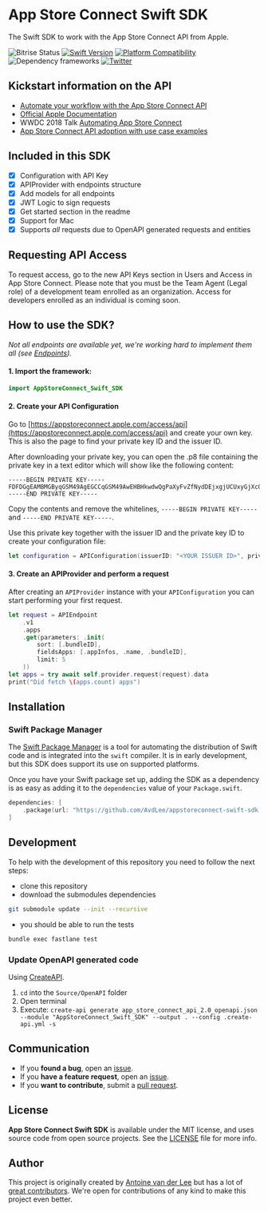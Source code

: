 # App Store Connect Swift SDK
The Swift SDK to work with the App Store Connect API from Apple.

![Bitrise Status](https://app.bitrise.io/app/af49e5de1f935d23.svg?token=3lWTmdlNhbHtdG9KsuR9gw) [![Swift Version](https://img.shields.io/endpoint?url=https%3A%2F%2Fswiftpackageindex.com%2Fapi%2Fpackages%2FAvdLee%2Fappstoreconnect-swift-sdk%2Fbadge%3Ftype%3Dswift-versions)](https://swiftpackageindex.com/AvdLee/appstoreconnect-swift-sdk) [![Platform Compatibility](https://img.shields.io/endpoint?url=https%3A%2F%2Fswiftpackageindex.com%2Fapi%2Fpackages%2FAvdLee%2Fappstoreconnect-swift-sdk%2Fbadge%3Ftype%3Dplatforms)](https://swiftpackageindex.com/AvdLee/appstoreconnect-swift-sdk) ![Dependency frameworks](https://img.shields.io/badge/Supports-_Swift_Package_Manager-F16D39.svg?style=flat) [![Twitter](https://img.shields.io/badge/twitter-@Twannl-blue.svg?style=flat)](https://twitter.com/twannl)

## Kickstart information on the API
- [Automate your workflow with the App Store Connect API](https://developer.apple.com/app-store-connect/api/)
- [Official Apple Documentation](https://developer.apple.com/documentation/appstoreconnectapi)
- WWDC 2018 Talk [Automating App Store Connect](https://developer.apple.com/videos/play/wwdc2018/303/)
- [App Store Connect API adoption with use case examples](https://www.avanderlee.com/general/app-store-connect-api-adoption/)

## Included in this SDK
- [x] Configuration with API Key
- [x] APIProvider with endpoints structure
- [x] Add models for all endpoints
- [x] JWT Logic to sign requests
- [x] Get started section in the readme
- [x] Support for Mac
- [x] Supports _all_ requests due to OpenAPI generated requests and entities

## Requesting API Access
To request access, go to the new API Keys section in Users and Access in App Store Connect. Please note that you must be the Team Agent (Legal role) of a development team enrolled as an organization. Access for developers enrolled as an individual is coming soon.

## How to use the SDK?
*Not all endpoints are available yet, we're working hard to implement them all (see [Endpoints](Sources/Endpoints)).*

#### 1. Import the framework:

```swift
import AppStoreConnect_Swift_SDK
```

#### 2. Create your API Configuration
Go to [https://appstoreconnect.apple.com/access/api](https://appstoreconnect.apple.com/access/api) and create your own key. This is also the page to find your private key ID and the issuer ID.

After downloading your private key, you can open the .p8 file containing the private key in a text editor which will show like the following content:

```
-----BEGIN PRIVATE KEY-----
FDFDGgEAMBMGByqGSM49AgEGCCqGSM49AwEHBHkwdwQgPaXyFvZfNydDEjxgjUCUxyGjXcQxiulEdGxoVbasV3GgCgYIKomokDj0DAQehRANCAAASffd/DU3TUWAoLmqE6hZL9A7i0DWpXtmIDCDiITRznC6K4/WjdIcuMcixy+m6O0IrffxJOablIX2VM8sHRpoiuy
-----END PRIVATE KEY-----
```

Copy the contents and remove the whitelines, `-----BEGIN PRIVATE KEY-----` and `-----END PRIVATE KEY-----`.

Use this private key together with the issuer ID and the private key ID to create your configuration file:

```swift
let configuration = APIConfiguration(issuerID: "<YOUR ISSUER ID>", privateKeyID: "<YOUR PRIVATE KEY ID>", privateKey: "<YOUR PRIVATE KEY>")
```

#### 3. Create an APIProvider and perform a request
After creating an `APIProvider` instance with your `APIConfiguration` you can start performing your first request.

```swift
let request = APIEndpoint
    .v1
    .apps
    .get(parameters: .init(
        sort: [.bundleID],
        fieldsApps: [.appInfos, .name, .bundleID],
        limit: 5
    ))
let apps = try await self.provider.request(request).data
print("Did fetch \(apps.count) apps")
```

## Installation

### Swift Package Manager

The [Swift Package Manager](https://swift.org/package-manager/) is a tool for automating the distribution of Swift code and is integrated into the `swift` compiler. It is in early development, but this SDK does support its use on supported platforms. 

Once you have your Swift package set up, adding the SDK as a dependency is as easy as adding it to the `dependencies` value of your `Package.swift`.

```swift
dependencies: [
    .package(url: "https://github.com/AvdLee/appstoreconnect-swift-sdk.git", .upToNextMajor(from: "2.0.0"))
]
```

## Development

To help with the development of this repository you need to follow the next steps:

- clone this repository
- download the submodules dependencies 
```bash
git submodule update --init --recursive
```
- you should be able to run the tests
```bash
bundle exec fastlane test
```

### Update OpenAPI generated code
Using [CreateAPI](https://github.com/CreateAPI/CreateAPI).

1. `cd` into the `Source/OpenAPI` folder
2. Open terminal
3. Execute: `create-api generate app_store_connect_api_2.0_openapi.json --module "AppStoreConnect_Swift_SDK" --output . --config .create-api.yml -s`

## Communication

- If you **found a bug**, open an [issue](https://github.com/AvdLee/appstoreconnect-swift-sdk/issues).
- If you **have a feature request**, open an [issue](https://github.com/AvdLee/appstoreconnect-swift-sdk/issues).
- If you **want to contribute**, submit a [pull request](https://github.com/AvdLee/appstoreconnect-swift-sdk/pulls).


## License

**App Store Connect Swift SDK** is available under the MIT license, and uses source code from open source projects. See the [LICENSE](https://github.com/AvdLee/appstoreconnect-swift-sdk/blob/master/LICENSE) file for more info.

## Author

This project is originally created by [Antoine van der Lee](https://www.twitter.com/twannl) but has a lot of [great contributors](https://github.com/AvdLee/appstoreconnect-swift-sdk/graphs/contributors). We're open for contributions of any kind to make this project even better.
